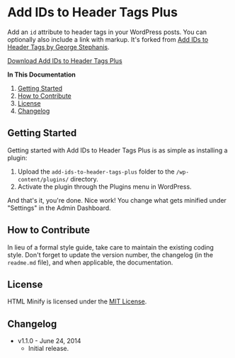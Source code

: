 # Add IDs to Header Tags Plus
Add an `id` attribute to header tags in your WordPress posts. You can optionally also include a link with markup. It's forked from [Add IDs to Header Tags by George Stephanis](http://wordpress.org/plugins/add-ids-to-header-tags/).

[Download Add IDs to Header Tags Plus](https://github.com/cferdinandi/add-ids-to-header-tags-plus/archive/master.zip)

**In This Documentation**

1. [Getting Started](#getting-started)
2. [How to Contribute](#how-to-contribute)
3. [License](#license)
4. [Changelog](#changelog)



## Getting Started

Getting started with Add IDs to Header Tags Plus is as simple as installing a plugin:

1. Upload the `add-ids-to-header-tags-plus` folder to the `/wp-content/plugins/` directory.
2. Activate the plugin through the Plugins menu in WordPress.

And that's it, you're done. Nice work! You change what gets minified under "Settings" in the Admin Dashboard.



## How to Contribute

In lieu of a formal style guide, take care to maintain the existing coding style. Don't forget to update the version number, the changelog (in the `readme.md` file), and when applicable, the documentation.



## License

HTML Minify is licensed under the [MIT License](http://gomakethings.com/mit/).



## Changelog

* v1.1.0 - June 24, 2014
	* Initial release.